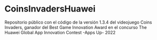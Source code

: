 # CoinsInvadersHuawei
Repositorio público con el código de la versión 1.3.4 del videojuego Coins Invaders, ganador del Best Game Innovation Award en el concurso The Huawei Global App Innovation Contest -Apps Up- 2022
